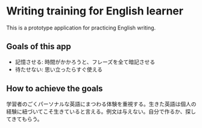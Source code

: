 # Writing training for English learner

This is a prototype application for practicing English writing.

## Goals of this app

- 記憶させる: 時間がかかろうと、フレーズを全て暗記させる
- 待たせない: 思い立ったらすぐ使える

## How to achieve the goals

学習者のごくパーソナルな英語にまつわる体験を重視する。生きた英語は個人の経験に紐づいてこそ生きていると言える。例文は与えない。自分で作るか、探してきてもらう。
